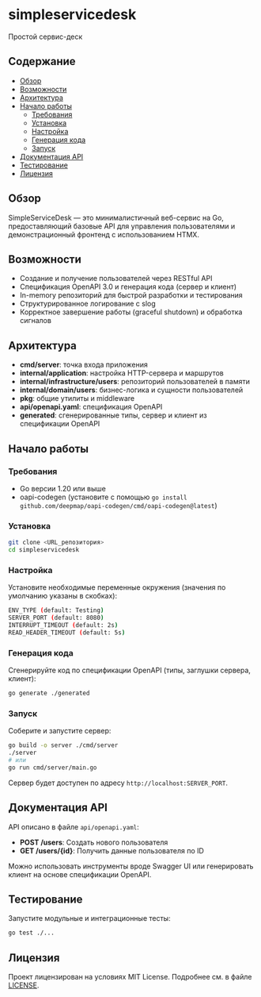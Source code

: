 # simpleservicedesk

Простой сервис-деск

## Содержание
- [Обзор](#обзор)
- [Возможности](#возможности)
- [Архитектура](#архитектура)
- [Начало работы](#начало-работы)
  - [Требования](#требования)
  - [Установка](#установка)
  - [Настройка](#настройка)
  - [Генерация кода](#генерация-кода)
  - [Запуск](#запуск)
- [Документация API](#документация-api)
- [Тестирование](#тестирование)
- [Лицензия](#лицензия)

## Обзор
SimpleServiceDesk — это минималистичный веб-сервис на Go, предоставляющий базовые API для управления пользователями и демонстрационный фронтенд с использованием HTMX.

## Возможности
- Создание и получение пользователей через RESTful API
- Спецификация OpenAPI 3.0 и генерация кода (сервер и клиент)
- In-memory репозиторий для быстрой разработки и тестирования
- Структурированное логирование с slog
- Корректное завершение работы (graceful shutdown) и обработка сигналов

## Архитектура
- **cmd/server**: точка входа приложения
- **internal/application**: настройка HTTP-сервера и маршрутов
- **internal/infrastructure/users**: репозиторий пользователей в памяти
- **internal/domain/users**: бизнес-логика и сущности пользователей
- **pkg**: общие утилиты и middleware
- **api/openapi.yaml**: спецификация OpenAPI
- **generated**: сгенерированные типы, сервер и клиент из спецификации OpenAPI

## Начало работы

### Требования
- Go версии 1.20 или выше
- oapi-codegen (установите с помощью `go install github.com/deepmap/oapi-codegen/cmd/oapi-codegen@latest`)

### Установка
```bash
git clone <URL_репозитория>
cd simpleservicedesk
```

### Настройка
Установите необходимые переменные окружения (значения по умолчанию указаны в скобках):
```bash
ENV_TYPE (default: Testing)
SERVER_PORT (default: 8080)
INTERRUPT_TIMEOUT (default: 2s)
READ_HEADER_TIMEOUT (default: 5s)
```

### Генерация кода
Сгенерируйте код по спецификации OpenAPI (типы, заглушки сервера, клиент):
```bash
go generate ./generated
```

### Запуск
Соберите и запустите сервер:
```bash
go build -o server ./cmd/server
./server
# или
go run cmd/server/main.go
```
Сервер будет доступен по адресу `http://localhost:SERVER_PORT`.

## Документация API
API описано в файле `api/openapi.yaml`:
- **POST /users**: Создать нового пользователя
- **GET /users/{id}**: Получить данные пользователя по ID

Можно использовать инструменты вроде Swagger UI или генерировать клиент на основе спецификации OpenAPI.

## Тестирование
Запустите модульные и интеграционные тесты:
```bash
go test ./...
```

## Лицензия
Проект лицензирован на условиях MIT License. Подробнее см. в файле [LICENSE](LICENSE).
